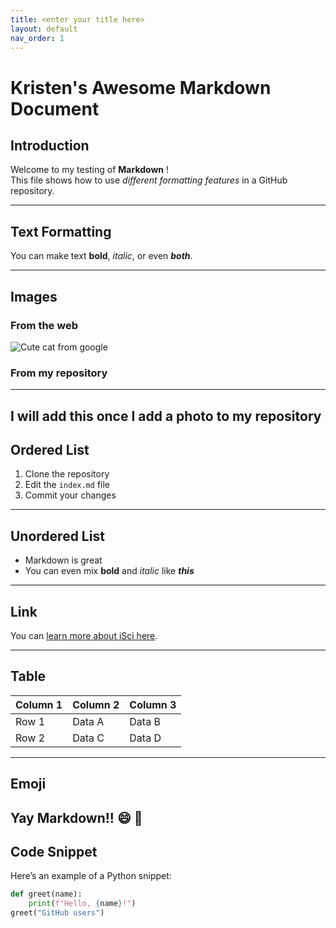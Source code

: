 ```yaml
---
title: <enter your title here>
layout: default
nav_order: 1
---
```



# Kristen's Awesome Markdown Document 

## Introduction
Welcome to my testing of **Markdown** !  
This file shows how to use *different formatting features* in a GitHub repository.

---

##  Text Formatting
You can make text **bold**, *italic*, or even **_both_**.  

---

##  Images
### From the web
![Cute cat from google](https://i.pinimg.com/originals/7f/b3/e0/7fb3e07f1c659d01da0a1a5c6132eb97.jpg)

### From my repository
---
I will add this once I add a photo to my repository 
---

## Ordered List
1. Clone the repository  
2. Edit the `index.md` file  
3. Commit your changes  


---

## Unordered List
- Markdown is great  
- You can even mix **bold** and *italic* like ***this***

---

##  Link
You can [learn more about iSci here](https://sis.mcmaster.ca/undergraduate/isci/).

---

##  Table
| Column 1 | Column 2 | Column 3 |
|-----------|-----------|-----------|
| Row 1     | Data A    | Data B    |
| Row 2     | Data C    | Data D    |

---
##  Emoji
Yay Markdown!! :smile: :tada:
---

## Code Snippet
Here’s an example of a Python snippet:

```python
def greet(name):
    print(f"Hello, {name}!")
greet("GitHub users") 


